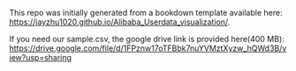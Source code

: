 This repo was initially generated from a bookdown template available here: https://jayzhu1020.github.io/Alibaba_Userdata_visualization/.	

If you need our sample.csv, the google drive link is provided here(400 MB): https://drive.google.com/file/d/1FPznw17oTFBbk7nuYVMztXyzw_hQWd3B/view?usp=sharing

